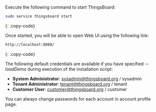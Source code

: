 
Execute the following command to start ThingsBoard:

```bash
sudo service thingsboard start
```
{: .copy-code}
 
Once started, you will be able to open Web UI using the following link:

```bash
http://localhost:8080/
```
{: .copy-code}

The following default credentials are available if you have specified *--loadDemo* during execution of the installation script:

- **System Administrator**: sysadmin@thingsboard.org / sysadmin
- **Tenant Administrator**: tenant@thingsboard.org / tenant
- **Customer User**: customer@thingsboard.org / customer

You can always change passwords for each account in account profile page.